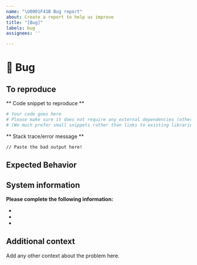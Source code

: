 ```yaml
---
name: "\U0001F41B Bug report"
about: Create a report to help us improve
title: "[Bug]"
labels: bug
assignees: ''

---
```


# 🐛 Bug

<!-- A clear and concise description of what the bug is. -->

## To reproduce

** Code snippet to reproduce **
```python
# Your code goes here
# Please make sure it does not require any external dependencies (other than JaX/PyTorch!)
# (We much prefer small snippets rather than links to existing libraries!)
```

** Stack trace/error message **
```
// Paste the bad output here!
```

## Expected Behavior

<!-- A clear and concise description of what you expected to happen. -->

## System information

**Please complete the following information:**
- <!-- CoLA Version (run `print(cola.__version__)` -->
- <!-- JaX and/or PyTorch Version (run `print(jax.__version__)` and/or `print(torch.__version__)` -->
- <!-- Computer OS -->

## Additional context
Add any other context about the problem here.
